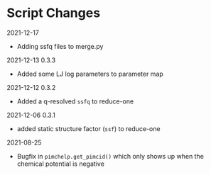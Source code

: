 Script Changes
==============

2021-12-17 
- Adding ssfq files to merge.py

2021-12-13 0.3.3
- Added some LJ log parameters to parameter map

2021-12-12 0.3.2
- Added a q-resolved `ssfq` to reduce-one

2021-12-06 0.3.1
- added static structure factor (`ssf`) to reduce-one

2021-08-25
- Bugfix in `pimchelp.get_pimcid()` which only shows up when the chemical
  potential is negative
